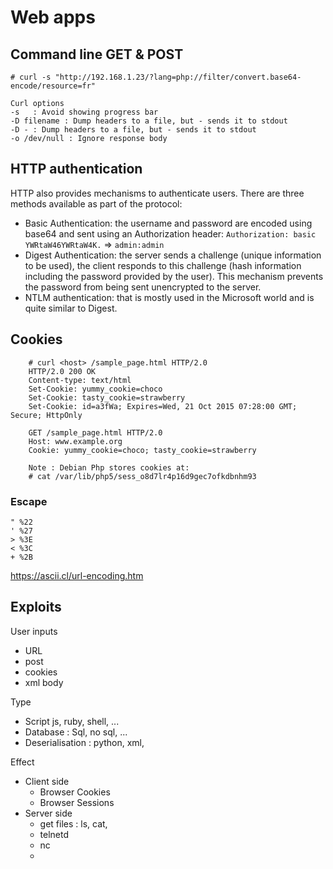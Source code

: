 # Web apps

## Command line GET & POST

    # curl -s "http://192.168.1.23/?lang=php://filter/convert.base64-encode/resource=fr"

    Curl options
    -s   : Avoid showing progress bar
    -D filename : Dump headers to a file, but - sends it to stdout
    -D - : Dump headers to a file, but - sends it to stdout
    -o /dev/null : Ignore response body


## HTTP authentication
HTTP also provides mechanisms to authenticate users. There are three methods available as part of the protocol:
- Basic Authentication: the username and password are encoded using base64 and sent using an Authorization header: 
`Authorization: basic YWRtaW46YWRtaW4K.`
=> `admin:admin`
- Digest Authentication: the server sends a challenge (unique information to be used), the client responds to this challenge (hash information including the password provided by the user). This mechanism prevents the password from being sent unencrypted to the server.
- NTLM authentication: that is mostly used in the Microsoft world and is quite similar to Digest.


## Cookies

````http
    # curl <host> /sample_page.html HTTP/2.0
    HTTP/2.0 200 OK
    Content-type: text/html
    Set-Cookie: yummy_cookie=choco
    Set-Cookie: tasty_cookie=strawberry
    Set-Cookie: id=a3fWa; Expires=Wed, 21 Oct 2015 07:28:00 GMT; Secure; HttpOnly

    GET /sample_page.html HTTP/2.0
    Host: www.example.org
    Cookie: yummy_cookie=choco; tasty_cookie=strawberry

    Note : Debian Php stores cookies at:
    # cat /var/lib/php5/sess_o8d7lr4p16d9gec7ofkdbnhm93
````

### Escape
````
" %22
' %27
> %3E
< %3C
+ %2B
````
https://ascii.cl/url-encoding.htm



## Exploits
User inputs
- URL
- post
- cookies
- xml body

Type
- Script js, ruby, shell, ...
- Database : Sql, no sql, ...
- Deserialisation : python, xml, 

Effect
- Client side
    - Browser Cookies
    - Browser Sessions
- Server side
    - get files : ls, cat, 
    - telnetd
    - nc 
    - 
